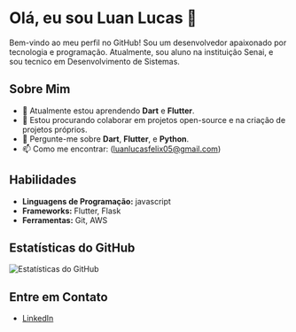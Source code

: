 # Olá, eu sou Luan Lucas 👋

Bem-vindo ao meu perfil no GitHub! Sou um desenvolvedor apaixonado por tecnologia e programação. Atualmente, sou aluno na instituição Senai,  e sou tecnico em  Desenvolvimento de Sistemas.

## Sobre Mim

- 🌱 Atualmente estou aprendendo **Dart** e **Flutter**.
- 👯 Estou procurando colaborar em projetos open-source e na criação de projetos próprios.
- 💬 Pergunte-me sobre **Dart**, **Flutter**, e **Python**.
- 📫 Como me encontrar: (luanlucasfelix05@gmail.com)

## Habilidades

- **Linguagens de Programação:** javascript
- **Frameworks:** Flutter, Flask
- **Ferramentas:** Git, AWS

<!--
## Projetos em Destaque

### [Projeto 1](https://github.com/seu-usuario/projeto1)
Descrição breve do projeto 1.

### [Projeto 2](https://github.com/seu-usuario/projeto2)
Descrição breve do projeto 2.
-->

## Estatísticas do GitHub

![Estatísticas do GitHub](https://github-readme-stats.vercel.app/api?username=GetuliovmSantos&show_icons=true&theme=radical)

## Entre em Contato

- [LinkedIn](https://www.linkedin.com/in/getulio-vagner-117341186/)

